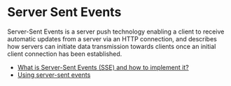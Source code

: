 # Server Sent Events

Server-Sent Events is a server push technology enabling a client to receive automatic updates from a server via an HTTP connection, and describes how servers can initiate data transmission towards clients once an initial client connection has been established.

- [What is Server-Sent Events (SSE) and how to implement it?](https://medium.com/yemeksepeti-teknoloji/what-is-server-sent-events-sse-and-how-to-implement-it-904938bffd73)
- [Using server-sent events](https://developer.mozilla.org/en-US/docs/Web/API/Server-sent_events/Using_server-sent_events)
